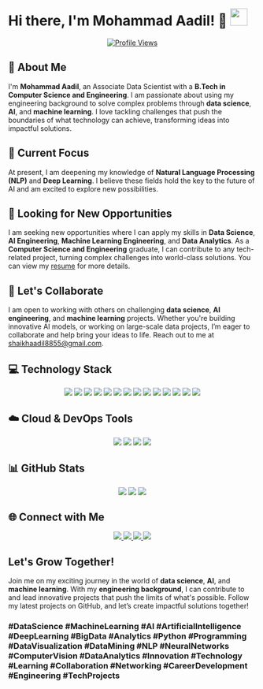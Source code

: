 # Hi there, I'm Mohammad Aadil! 👋 <img src="https://media.giphy.com/media/hvRJCLFzcasrR4ia7z/giphy.gif" width="35">

<p align="center">
  <a href="https://github.com/Mohammad-Aadil">
    <img src="https://komarev.com/ghpvc/?username=Mohammad-Aadil&label=Profile%20views&color=blueviolet&style=plastic&logo=GitHub" alt="Profile Views">
  </a>
</p>

## 🌟 About Me
I'm **Mohammad Aadil**, an Associate Data Scientist with a **B.Tech in Computer Science and Engineering**. I am passionate about using my engineering background to solve complex problems through **data science**, **AI**, and **machine learning**. I love tackling challenges that push the boundaries of what technology can achieve, transforming ideas into impactful solutions.

## 🚀 Current Focus
At present, I am deepening my knowledge of **Natural Language Processing (NLP)** and **Deep Learning**. I believe these fields hold the key to the future of AI and am excited to explore new possibilities.

## 💼 Looking for New Opportunities
I am seeking new opportunities where I can apply my skills in **Data Science**, **AI Engineering**, **Machine Learning Engineering**, and **Data Analytics**. As a **Computer Science and Engineering** graduate, I can contribute to any tech-related project, turning complex challenges into world-class solutions. You can view my <a href="https://drive.google.com/drive/home">resume</a> for more details.

## 🤝 Let's Collaborate
I am open to working with others on challenging **data science**, **AI engineering**, and **machine learning** projects. Whether you're building innovative AI models, or working on large-scale data projects, I’m eager to collaborate and help bring your ideas to life. Reach out to me at <a href="mailto:shaikhaadil8855@gmail.com">shaikhaadil8855@gmail.com</a>.

## 💻 Technology Stack
<p align="center">
  <img src="https://img.shields.io/badge/-Python-4B8BBE?style=flat-square&logo=python&logoColor=white">
  <img src="https://img.shields.io/badge/-NumPy-013243?style=flat-square&logo=numpy&logoColor=white">
  <img src="https://img.shields.io/badge/-Pandas-150458?style=flat-square&logo=pandas&logoColor=white">
  <img src="https://img.shields.io/badge/-Scikit--learn-F7931E?style=flat-square&logo=scikit-learn&logoColor=white">
  <img src="https://img.shields.io/badge/-Matplotlib-11557c?style=flat-square&logo=python&logoColor=white">
  <img src="https://img.shields.io/badge/-Seaborn-3776AB?style=flat-square&logo=python&logoColor=white">
  <img src="https://img.shields.io/badge/-Flask-000000?style=flat-square&logo=flask&logoColor=white">
  <img src="https://img.shields.io/badge/-Power%20BI-F2C811?style=flat-square&logo=power-bi&logoColor=black">
  <img src="https://img.shields.io/badge/-SQL-4479A1?style=flat-square&logo=Microsoft-SQL-Server&logoColor=white">
  <img src="https://img.shields.io/badge/-Jupyter%20Notebook-F37626?style=flat-square&logo=jupyter&logoColor=white">
  <img src="https://img.shields.io/badge/-Tableau-E97627?style=flat-square&logo=tableau&logoColor=white">
  <img src="https://img.shields.io/badge/-TensorFlow-FF6F00?style=flat-square&logo=tensorflow&logoColor=white">
  <img src="https://img.shields.io/badge/-Keras-D00000?style=flat-square&logo=keras&logoColor=white">
  <img src="https://img.shields.io/badge/-MongoDB-47A248?style=flat-square&logo=mongodb&logoColor=white">
</p>

## ☁️ Cloud & DevOps Tools
<p align="center">
  <img src="https://img.shields.io/badge/-GitHub%20Actions-2088FF?style=flat-square&logo=github-actions&logoColor=white">
  <img src="https://img.shields.io/badge/-Docker-2496ED?style=flat-square&logo=docker&logoColor=white">
  <img src="https://img.shields.io/badge/Amazon%20AWS-232F3E?style=flat-square&logo=amazon-aws&logoColor=white">
  <img src="https://img.shields.io/badge/Microsoft%20Azure-0078D4?style=flat-square&logo=microsoft-azure&logoColor=white">
</p>

## 📊 GitHub Stats
<p align="center">
  <img src="https://github-readme-stats.vercel.app/api?username=Mohammad-Aadil&show_icons=true&theme=radical">
  <img src="https://github-readme-streak-stats.herokuapp.com/?user=Mohammad-Aadil&theme=radical">
  <img src="https://github-readme-stats.vercel.app/api/top-langs/?username=Mohammad-Aadil&layout=compact&theme=radical">
</p>

## 🌐 Connect with Me
<p align="center">
  <a href="mailto:shaikhaadil8855@gmail.com">
    <img src="https://img.shields.io/badge/gmail-%23D14836.svg?style=plastic&logo=gmail&logoColor=white">
  </a>
  <a href="https://github.com/Mohammad-Aadil">
    <img src="https://img.shields.io/badge/github-%23000000.svg?style=plastic&logo=github&logoColor=white">
  </a>
  <a href="https://www.linkedin.com/in/mrmohammadaadil/">
    <img src="https://img.shields.io/badge/linkedin-%230077B5.svg?style=plastic&logo=linkedin&logoColor=white">
  </a>
  <a href="https://www.instagram.com/shaikh.aadil/">
    <img src="https://img.shields.io/badge/instagram-%23E4405F.svg?style=plastic&logo=instagram&logoColor=white">
  </a>
</p>

## Let's Grow Together!
Join me on my exciting journey in the world of **data science**, **AI**, and **machine learning**. With my **engineering background**, I can contribute to and lead innovative projects that push the limits of what's possible. Follow my latest projects on GitHub, and let’s create impactful solutions together!

### **#DataScience #MachineLearning #AI #ArtificialIntelligence #DeepLearning #BigData #Analytics #Python #Programming #DataVisualization #DataMining #NLP #NeuralNetworks #ComputerVision #DataAnalytics #Innovation #Technology #Learning #Collaboration #Networking #CareerDevelopment #Engineering #TechProjects**
